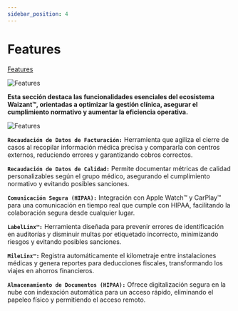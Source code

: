 ```yaml
---
sidebar_position: 4
---
```


# Features

[Features](https://www.waizant.com/feature)

![Features](/img/store-usuario/features.png )

**Esta sección destaca las funcionalidades esenciales del ecosistema Waizant™, orientadas a optimizar la gestión clínica, asegurar el cumplimiento normativo y aumentar la eficiencia operativa.**

![Features](/img/store-usuario/features_our.png )

**`Recaudación de Datos de Facturación:`** Herramienta que agiliza el cierre de casos al recopilar información médica precisa y compararla con centros externos, reduciendo errores y garantizando cobros correctos.

**`Recaudación de Datos de Calidad:`** Permite documentar métricas de calidad personalizables según el grupo médico, asegurando el cumplimiento normativo y evitando posibles sanciones.

**`Comunicación Segura (HIPAA):`** Integración con Apple Watch™ y CarPlay™ para una comunicación en tiempo real que cumple con HIPAA, facilitando la colaboración segura desde cualquier lugar.

**`LabelLinx™:`** Herramienta diseñada para prevenir errores de identificación en auditorías y disminuir multas por etiquetado incorrecto, minimizando riesgos y evitando posibles sanciones.

**`MileLinx™:`** Registra automáticamente el kilometraje entre instalaciones médicas y genera reportes para deducciones fiscales, transformando los viajes en ahorros financieros.

**`Almacenamiento de Documentos (HIPAA):`** Ofrece digitalización segura en la nube con indexación automática para un acceso rápido, eliminando el papeleo físico y permitiendo el acceso remoto.
